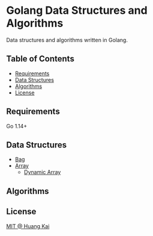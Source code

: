 # Golang Data Structures and Algorithms

Data structures and algorithms written in Golang.

## Table of Contents

- [Requirements](#requirements)
- [Data Structures](#data-structures)
- [Algorithms](#algorithms)
- [License](#license)

## Requirements

Go 1.14+

## Data Structures
- [Bag](data_strutures/bag)
- [Array](data_strutures/array)
  - [Dynamic Array](data_strutures/array/dynamic_array.go)

    
## Algorithms

## License

[MIT @ Huang Kai](./LICENSE)
